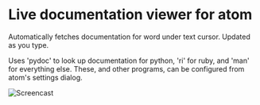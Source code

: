 # Live documentation viewer for atom

Automatically fetches documentation for word under text cursor. Updated as you type.

Uses 'pydoc' to look up documentation for python, 'ri' for ruby, and 'man' for everything else. These, and other programs, can be configured from atom's settings dialog.

![Screencast](http://zippy.gfycat.com/NaturalAgonizingBlueshark.gif)
